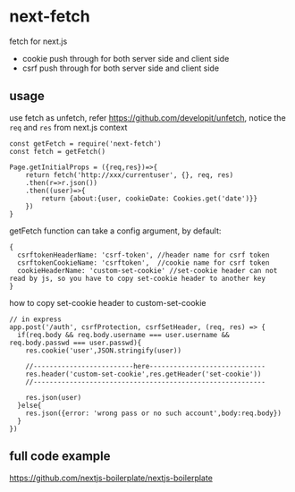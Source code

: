 # next-fetch

fetch for next.js

- cookie push through for both server side and client side
- csrf push through for both server side and client side

## usage

use fetch as unfetch, refer https://github.com/developit/unfetch, notice the `req` and `res` from next.js context

```
const getFetch = require('next-fetch')
const fetch = getFetch()

Page.getInitialProps = ({req,res})=>{
    return fetch('http://xxx/currentuser', {}, req, res)
    .then(r=>r.json())
    .then((user)=>{
        return {about:{user, cookieDate: Cookies.get('date')}}
    })
}

```

getFetch function can take a config argument, by default:
```
{
  csrftokenHeaderName: 'csrf-token', //header name for csrf token
  csrftokenCookieName: 'csrftoken',  //cookie name for csrf token
  cookieHeaderName: 'custom-set-cookie' //set-cookie header can not read by js, so you have to copy set-cookie header to another key
}
```

how to copy set-cookie header to custom-set-cookie
```
// in express
app.post('/auth', csrfProtection, csrfSetHeader, (req, res) => {
  if(req.body && req.body.username === user.username && req.body.passwd === user.passwd){
    res.cookie('user',JSON.stringify(user))

    //-------------------------here-----------------------------
    res.header('custom-set-cookie',res.getHeader('set-cookie'))
    //---------------------------------------------------------- 

    res.json(user)
  }else{
    res.json({error: 'wrong pass or no such account',body:req.body})
  }
})

```

## full code example

https://github.com/nextjs-boilerplate/nextjs-boilerplate